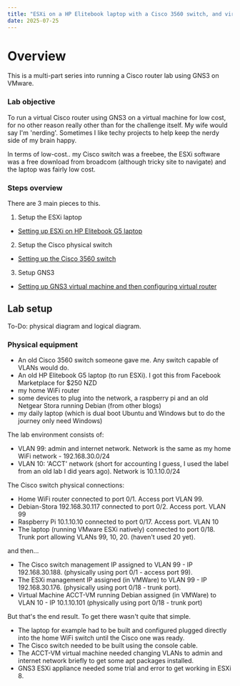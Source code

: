 ```yaml
---
title: "ESXi on a HP Elitebook laptop with a Cisco 3560 switch, and virtual machine running GNS3"
date: 2025-07-25
---
```

# Overview
This is a multi-part series into running a Cisco router lab using GNS3 on VMware.

### Lab objective
To run a virtual Cisco router using GNS3 on a virtual machine for low cost, for no other reason really other than for the challenge itself.
My wife would say I'm 'nerding'. Sometimes I like techy projects to help keep the nerdy side of my brain happy. 

In terms of low-cost.. my Cisco switch was a freebee, the ESXi software was a free download from broadcom (although tricky site to navigate) and the laptop was fairly low cost.

### Steps overview
There are 3 main pieces to this.

1. Setup the ESXi laptop
 
 - <a href="ESXi-laptop.md">Setting up ESXi on HP Elitebook G5 laptop</a>

2. Setup the Cisco physical switch

 - <a href="Cisco-3560.md">Setting up the Cisco 3560 switch</a>

3. Setup GNS3

 - <a href="GNS3.md">Setting up GNS3 virtual machine and then configuring virtual router</a>

## Lab setup
To-Do: physical diagram and logical diagram.

### Physical equipment

- An old Cisco 3560 switch someone gave me. Any switch capable of VLANs would do.
- An old HP Elitebook G5 laptop (to run ESXi). I got this from Facebook Marketplace for $250 NZD
- my home WiFi router
- some devices to plug into the network, a raspberry pi and an old Netgear Stora running Debian (from other blogs)
- my daily laptop (which is dual boot Ubuntu and Windows but to do the journey only need Windows) 


The lab environment consists of:
- VLAN 99: admin and internet network. Network is the same as my home WiFi network - 192.168.30.0/24
- VLAN 10: 'ACCT' network (short for accounting I guess, I used the label from an old lab I did years ago). Network is 10.1.10.0/24

The Cisco switch physical connections:
- Home WiFi router connected to port 0/1. Access port VLAN 99.
- Debian-Stora 192.168.30.117 connected to port 0/2. Access port. VLAN 99
- Raspberry Pi 10.1.10.10 connected to port 0/17. Access port. VLAN 10
- The laptop (running VMware ESXi natively) connected to port 0/18. Trunk port allowing VLANs 99, 10, 20. (haven't used 20 yet).

and then...
- The Cisco switch management IP assigned to VLAN 99 - IP 192.168.30.188. (physically using port 0/1 - access port 99).
- The ESXi management IP assigned (in VMWare) to VLAN 99 - IP 192.168.30.176. (physically using port 0/18 - trunk port). 
- Virtual Machine ACCT-VM running Debian assigned (in VMWare) to VLAN 10 - IP 10.1.10.101 (physically using port 0/18 - trunk port)

But that's the end result. To get there wasn't quite that simple. 
- The laptop for example had to be built and configured plugged directly into the home WiFi switch until the Cisco one was ready.
- The Cisco switch needed to be built using the console cable.
- The ACCT-VM virtual machine needed changing VLANs to admin and internet network briefly to get some apt packages installed.
- GNS3 ESXi appliance needed some trial and error to get working in ESXi 8.

  
